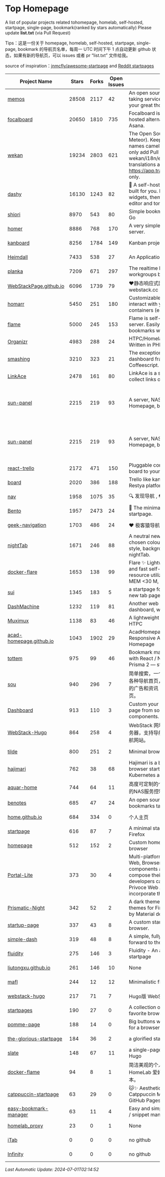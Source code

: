 # Top Homepage
A list of popular projects related tohomepage, homelab, self-hosted, startpage, single-page, bookmark(ranked by stars automatically)
Please update **list.txt** (via Pull Request)

Tips：这是一份关于 homepage, homelab, self-hosted, startpage, single-page, bookmark 的导航页名单，每周一 UTC 时间下午 1 点自动更新 github 状态，如果有新的导航页，可以 issues 或者 pr “list.txt” 文件给我。

source of inspiration：[jnmcfly/awesome-startpage](https://github.com/jnmcfly/awesome-startpage) and [Reddit startpages](https://www.reddit.com/r/startpages/)

| Project Name | Stars | Forks | Open Issues | Description | Last Commit |
| ------------ | ----- | ----- | ----------- | ----------- | ----------- |
| [memos](https://github.com/usememos/memos) | 28508 | 2117 | 42 | An open source, lightweight note-taking service. Easily capture and share your great thoughts. | 2024-06-26 14:11:18 |
| [focalboard](https://github.com/mattermost/focalboard) | 20650 | 1810 | 735 | Focalboard is an open source, self-hosted alternative to Trello, Notion, and Asana. | 2024-06-10 16:59:45 |
| [wekan](https://github.com/wekan/wekan) | 19234 | 2803 | 621 | The Open Source kanban (built with Meteor). Keep variable/table/field names camelCase. For translations, only add Pull Request changes to wekan/i18n/en.i18n.json , other translations are done at https://app.transifex.com/wekan/wekan only. | 2024-06-29 13:05:54 |
| [dashy](https://github.com/Lissy93/dashy) | 16130 | 1243 | 82 | 🚀 A self-hostable personal dashboard built for you. Includes status-checking, widgets, themes, icon packs, a UI editor and tons more! | 2024-06-30 21:39:58 |
| [shiori](https://github.com/go-shiori/shiori) | 8970 | 543 | 80 | Simple bookmark manager built with Go | 2024-06-26 18:17:51 |
| [homer](https://github.com/bastienwirtz/homer) | 8886 | 768 | 170 | A very simple static homepage for your server. | 2024-06-30 08:11:01 |
| [kanboard](https://github.com/kanboard/kanboard) | 8256 | 1784 | 149 | Kanban project management software | 2024-06-23 21:11:22 |
| [Heimdall](https://github.com/linuxserver/Heimdall) | 7433 | 538 | 27 | An Application dashboard and launcher | 2024-03-31 20:40:31 |
| [planka](https://github.com/plankanban/planka) | 7209 | 671 | 297 | The realtime kanban board for workgroups built with React and Redux. | 2024-06-21 10:11:15 |
| [WebStackPage.github.io](https://github.com/WebStackPage/WebStackPage.github.io) | 6096 | 1739 | 79 | ❤️静态响应式网址导航网站 - webstack.cc | 2023-11-30 15:41:09 |
| [homarr](https://github.com/ajnart/homarr) | 5450 | 251 | 180 | Customizable browser's home page to interact with your homeserver's Docker containers (e.g. Sonarr/Radarr) | 2024-05-25 10:42:49 |
| [flame](https://github.com/pawelmalak/flame) | 5000 | 245 | 153 | Flame is self-hosted startpage for your server. Easily manage your apps and bookmarks with built-in editors. | 2023-07-23 12:51:23 |
| [Organizr](https://github.com/causefx/Organizr) | 4983 | 288 | 24 | HTPC/Homelab Services Organizer - Written in PHP | 2024-04-16 13:55:35 |
| [smashing](https://github.com/Smashing/smashing) | 3210 | 323 | 21 | The exceptionally handsome dashboard framework in Ruby and Coffeescript. | 2023-03-10 21:09:18 |
| [LinkAce](https://github.com/Kovah/LinkAce) | 2478 | 161 | 80 | LinkAce is a self-hosted archive to collect links of your favorite websites. | 2024-05-19 21:48:29 |
| [sun-panel](https://github.com/hslr-s/sun-panel) | 2215 | 219 | 93 | A server, NAS navigation panel, Homepage, browser homepage. | 一个服务器、NAS导航面板、Homepage、浏览器首页。 | 2024-04-26 05:40:58 |
| [sun-panel](https://github.com/hslr-s/sun-panel) | 2215 | 219 | 93 | A server, NAS navigation panel, Homepage, browser homepage. | 一个服务器、NAS导航面板、Homepage、浏览器首页。 | 2024-04-26 05:40:58 |
| [react-trello](https://github.com/rcdexta/react-trello) | 2172 | 471 | 150 | Pluggable components to add a kanban board to your application | 2023-03-15 07:01:12 |
| [board](https://github.com/RestyaPlatform/board) | 2020 | 386 | 188 | Trello like kanban board. Based on Restya platform. | 2022-03-12 10:24:19 |
| [nav](https://github.com/xjh22222228/nav) | 1958 | 1075 | 35 | 🔍 发现导航 , 🌏 最强静态导航网站 | 2024-06-29 14:13:08 |
| [Bento](https://github.com/migueravila/Bento) | 1957 | 2473 | 24 | 🍱 The minimalist, elegant and hackable startpage. | 2022-12-22 14:42:28 |
| [geek-navigation](https://github.com/geekape/geek-navigation) | 1703 | 486 | 24 | ❤️ 极客猿导航－独立开发者的导航站！ | 2021-09-29 08:02:06 |
| [nightTab](https://github.com/zombieFox/nightTab) | 1671 | 246 | 88 | A neutral new tab page accented with a chosen colour. Customise the layout, style, background and bookmarks with nightTab. | 2024-06-25 16:48:27 |
| [docker-flare](https://github.com/soulteary/docker-flare) | 1653 | 138 | 99 | Flare ✨ Lightweight, high performance and fast self-hosted navigation pages, resource utilization rate is <1% CPU, MEM <30 M, Docker Image < 10M | 2024-01-06 03:31:22 |
| [sui](https://github.com/jeroenpardon/sui) | 1345 | 183 | 5 | a startpage for your server and / or new tab page | 2022-02-12 01:46:27 |
| [DashMachine](https://github.com/rmountjoy92/DashMachine) | 1232 | 119 | 81 | Another web application bookmark dashboard, with fun features. | 2020-09-22 11:42:23 |
| [Muximux](https://github.com/mescon/Muximux) | 1138 | 83 | 46 | A lightweight way to manage your HTPC | 2022-05-03 14:12:45 |
| [acad-homepage.github.io](https://github.com/RayeRen/acad-homepage.github.io) | 1043 | 1902 | 29 | AcadHomepage: A Modern and Responsive Academic Personal Homepage | 2023-03-26 14:05:15 |
| [tottem](https://github.com/poulainv/tottem) | 975 | 99 | 46 | Bookmark manager on steroid built with React / NextJs / Apollo Tools / Prisma 2 — styled with TailwindCSS 🌱🎺 | 2020-05-13 14:19:21 |
| [sou](https://github.com/5iux/sou) | 940 | 296 | 7 | 简单搜索，一个简单的前端界面。用惯了各种导航首页，满屏幕尽是各种不厌其烦的广告和资讯；尝试自己写个自己的主页。 | 2021-08-02 14:31:55 |
| [Dashboard](https://github.com/leon-kfd/Dashboard) | 913 | 110 | 3 | Custom your personal browser start page from some configurable components. | 2024-06-28 08:20:51 |
| [WebStack-Hugo](https://github.com/shenweiyan/WebStack-Hugo) | 864 | 258 | 4 | WebStack 网址导航 Hugo 主题，无需服务器，支持导航一键配置的纯静态网址导航网站。 | 2024-05-14 06:21:53 |
| [tilde](https://github.com/xvvvyz/tilde) | 800 | 251 | 2 | Minimal browser startpage. | 2024-06-21 21:32:53 |
| [hajimari](https://github.com/toboshii/hajimari) | 762 | 38 | 68 | Hajimari is a beautiful & customizable browser startpage/dashboard with Kubernetes application discovery. | 2023-05-25 01:21:11 |
| [aquar-home](https://github.com/firemakergk/aquar-home) | 744 | 64 | 11 | 高度可定制的个人Home页，同时是强大的NAS服务控制台。 | 2023-04-24 07:35:35 |
| [benotes](https://github.com/fr0tt/benotes) | 685 | 47 | 24 | An open source self hosted notes and bookmarks taking web app. | 2023-11-04 13:35:30 |
| [home.github.io](https://github.com/dmego/home.github.io) | 684 | 334 | 0 | 个人主页 | 2024-07-01 02:06:52 |
| [startpage](https://github.com/deepjyoti30/startpage) | 616 | 87 | 7 | A minimal starpage for Chrome and Firefox | 2023-02-01 08:41:08 |
| [homepage](https://github.com/Jaredk3nt/homepage) | 512 | 152 | 2 | Custom homepage for use locally in browser | 2022-09-02 00:34:55 |
| [Portal-Lite](https://github.com/Privoce/Portal-Lite) | 373 | 30 | 4 | Multi-platform Personalized Portal: Web, Browser Extension. All components are web apps--users can compose their own Portal freely, and developers can contribute to the Privoce Web App library to easily incorporate their web app to our Portal. | 2022-11-04 08:14:50 |
| [Prismatic-Night](https://github.com/3r3bu5x9/Prismatic-Night) | 342 | 52 | 2 | A dark themed startpage and dark themes for Firefox and Linux inspired by Material design and Adapta. | 2021-03-24 11:53:07 |
| [startup-page](https://github.com/timothypholmes/startup-page) | 337 | 43 | 8 | A custom startup page for your browser.  | 2024-02-14 21:14:22 |
| [simple-dash](https://github.com/kutyla-philipp/simple-dash) | 319 | 48 | 8 | A simple, fully responsive Dashboard to forward to the services of your choice! | 2019-10-10 13:02:37 |
| [fluidity](https://github.com/PrettyCoffee/fluidity) | 275 | 146 | 3 | Fluidity - An accordion based startpage | 2023-08-04 21:31:04 |
| [liutongxu.github.io](https://github.com/liutongxu/liutongxu.github.io) | 261 | 146 | 10 | None | 2023-09-15 14:11:29 |
| [mafl](https://github.com/hywax/mafl) | 244 | 12 | 12 | Minimalistic flexible homepage | 2024-06-17 19:00:32 |
| [webstack-hugo](https://github.com/iplaycode/webstack-hugo) | 217 | 71 | 7 | Hugo版 WebStack 主题 Demo | 2022-11-14 05:29:28 |
| [startpages](https://github.com/grtcdr/startpages) | 190 | 27 | 0 | A collection of startpages for your favorite browser. | 2022-01-02 11:41:04 |
| [pomme-page](https://github.com/kikiklang/pomme-page) | 188 | 14 | 0 | Big buttons with easy click startpage for a browser.  | 2022-03-03 00:06:50 |
| [the-glorious-startpage](https://github.com/eromatiya/the-glorious-startpage) | 184 | 36 | 2 | a glorified startpage | 2020-08-18 03:50:09 |
| [slate](https://github.com/gesquive/slate) | 148 | 67 | 11 | a single-page speed-dial theme for Hugo | 2021-07-02 03:24:02 |
| [docker-flame](https://github.com/soulteary/docker-flame) | 94 | 8 | 1 | 简洁美观的个人启动页，适用于 HomeLab 爱好者的中文化的自部署版本。 | 2022-01-30 12:31:25 |
| [catppuccin-startpage](https://github.com/pivoshenko/catppuccin-startpage) | 63 | 29 | 0 | 🐱✨ Aesthetic and clean startpage in Catppuccin Mocha style, hosted on GitHub Pages | 2024-06-22 11:30:29 |
| [easy-bookmark-manager](https://github.com/devimust/easy-bookmark-manager) | 63 | 11 | 4 | Easy and simple self-hosted bookmark / snippet management tool. | 2018-05-05 00:31:43 |
| [homelab_proxy](https://github.com/JmzTaylor/homelab_proxy) | 23 | 0 | 1 | None | 2021-06-07 15:25:56 |
| [iTab](https://www.itab.link/) | 0 | 0 | 0 | no github | 2006-01-02 03:04:05 |
| [Infinity](https://en.infinitynewtab.com/) | 0 | 0 | 0 | no github | 2006-01-02 03:04:05 |

*Last Automatic Update: 2024-07-01T02:14:52*